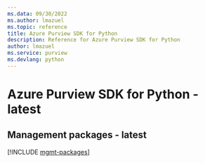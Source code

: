 ```yaml
---
ms.data: 09/30/2022
ms.author: lmazuel
ms.topic: reference
title: Azure Purview SDK for Python
description: Reference for Azure Purview SDK for Python
author: lmazuel
ms.service: purview
ms.devlang: python
---
```

# Azure Purview SDK for Python - latest

## Management packages - latest
[!INCLUDE [mgmt-packages](purview-mgmt-index.md)]
